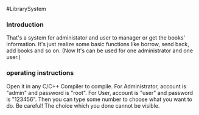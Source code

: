 #LibrarySystem

### Introduction
That's a system for administator and user to manager or get the books' information. 
It's just realize some basic functions like borrow, send back, add books and so on. 
(Now It's can be used for one administrator and one user.)

### operating instructions
Open it in any C/C++ Compiler to compile. 
For Administrator, account is "admin" and password is "root". 
For User, account is "user" and password is "123456". 
Then you can type some number to choose what you want to do. 
Be careful! The choice which you done cannot be visible.
